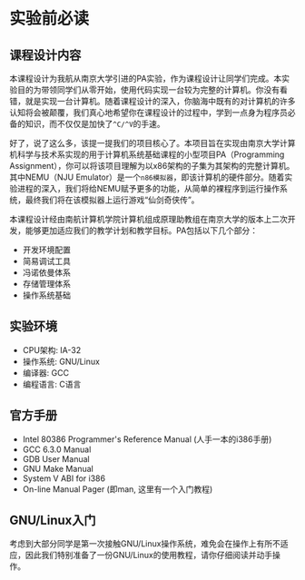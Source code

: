 # 实验前必读

## 课程设计内容

本课程设计为我航从南京大学引进的PA实验，作为课程设计让同学们完成。本实验目的为带领同学们从零开始，使用代码实现一台较为完整的计算机。你没有看错，就是实现一台计算机。随着课程设计的深入，你脑海中既有的对计算机的许多认知将会被颠覆，我们真心地希望你在课程设计的过程中，学到一点身为程序员必备的知识，而不仅仅是加快了`^C/^V`的手速。

好了，说了这么多，该提一提我们的项目核心了。本项目旨在实现由南京大学计算机科学与技术系实现的用于计算机系统基础课程的小型项目PA（Programming Assignment），你可以将该项目理解为以x86架构的子集为其架构的完整计算机。其中NEMU（NJU Emulator）是一个`n86模拟器`，即该计算机的硬件部分。随着实验进程的深入，我们将给NEMU赋予更多的功能，从简单的裸程序到运行操作系统，最终我们将在该模拟器上运行游戏“仙剑奇侠传”。

本课程设计经由南航计算机学院计算机组成原理助教组在南京大学的版本上二次开发，能够更加适应我们的教学计划和教学目标。PA包括以下几个部分：

* 开发环境配置
* 简易调试工具
* 冯诺依曼体系
* 存储管理体系
* 操作系统基础

## 实验环境

* CPU架构: IA-32
* 操作系统: GNU/Linux
* 编译器: GCC
* 编程语言: C语言

## 官方手册

* Intel 80386 Programmer's Reference Manual (人手一本的i386手册)
* GCC 6.3.0 Manual
* GDB User Manual
* GNU Make Manual
* System V ABI for i386
* On-line Manual Pager (即man, 这里有一个入门教程)

## GNU/Linux入门

考虑到大部分同学是第一次接触GNU/Linux操作系统，难免会在操作上有所不适应，因此我们特别准备了一份GNU/Linux的使用教程，请你仔细阅读并动手操作。